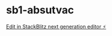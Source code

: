 # sb1-absutvac

[Edit in StackBlitz next generation editor ⚡️](https://stackblitz.com/~/github.com/justaryan18/sb1-absutvac)